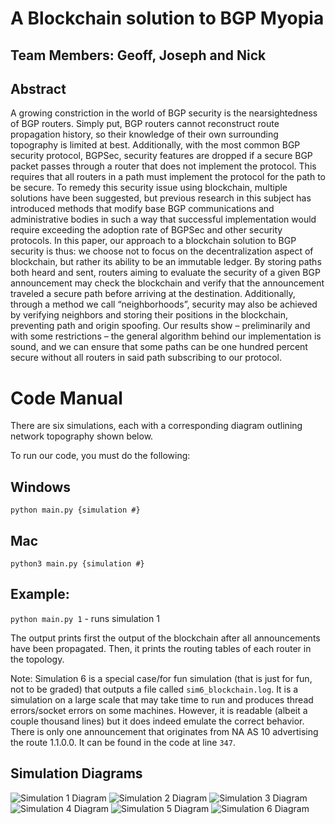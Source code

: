 # A Blockchain solution to BGP Myopia

## Team Members: Geoff, Joseph and Nick

## Abstract
A growing constriction in the world of BGP security is the nearsightedness of BGP routers. Simply put, BGP routers cannot reconstruct route propagation history, so their knowledge of their own surrounding topography is limited at best. Additionally, with the most common BGP security protocol, BGPSec, security features are dropped if a secure BGP packet passes through a router that does not implement the protocol. This requires that all routers in a path must implement the protocol for the path to be secure. To remedy this security issue using blockchain, multiple solutions have been suggested, but previous research in this subject has introduced methods that modify base BGP communications and administrative bodies in such a way that successful implementation would require exceeding the adoption rate of BGPSec and other security protocols. In this paper, our approach to a blockchain solution to BGP security is thus: we choose not to focus on the decentralization aspect of blockchain, but rather its ability to be an immutable ledger. By storing paths both heard and sent, routers aiming to evaluate the security of a given BGP announcement may check the blockchain and verify that the announcement traveled a secure path before arriving at the destination. Additionally, through a method we call “neighborhoods”, security may also be achieved by verifying neighbors and storing their positions in the blockchain, preventing path and origin spoofing. Our results show – preliminarily and with some restrictions –  the general algorithm behind our implementation is sound, and we can ensure that some paths can be one hundred percent secure without all routers in said path subscribing to our protocol. 


# Code Manual
There are six simulations, each with a corresponding diagram outlining network topography shown below.

To run our code, you must do the following:

## Windows
`python main.py {simulation #}`
## Mac
`python3 main.py {simulation #}`
## Example: 
`python main.py 1` - runs simulation 1

The output prints first the output of the blockchain after all announcements have been propagated. Then, it prints the routing tables of each router in the topology.

Note: Simulation 6 is a special case/for fun simulation (that is just for fun, not to be graded) that outputs a file called `sim6_blockchain.log`. It is a simulation on a large scale that may take time to run and produces thread errors/socket errors on some machines. 
However, it is readable (albeit a couple thousand lines) but it does indeed emulate the correct behavior. There is only one announcement that originates from NA AS 10 advertising the route 1.1.0.0. 
It can be found in the code at line `347`.
## Simulation Diagrams
![Simulation 1 Diagram](/simulations/sim1.png)
![Simulation 2 Diagram](/simulations/sim2.png)
![Simulation 3 Diagram](/simulations/sim3.png)
![Simulation 4 Diagram](/simulations/sim4.png)
![Simulation 5 Diagram](/simulations/sim5.png)
![Simulation 6 Diagram](/simulations/sim6.png)
